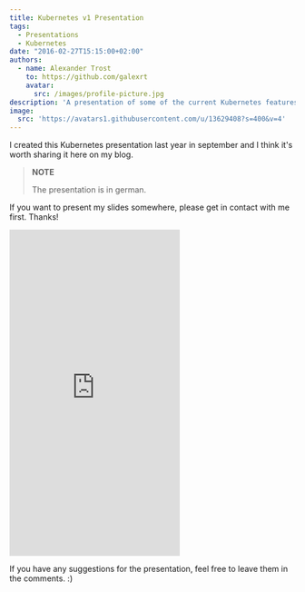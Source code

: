 ```yaml
---
title: Kubernetes v1 Presentation
tags:
  - Presentations
  - Kubernetes
date: "2016-02-27T15:15:00+02:00"
authors:
  - name: Alexander Trost
    to: https://github.com/galexrt
    avatar:
      src: /images/profile-picture.jpg
description: 'A presentation of some of the current Kubernetes features.'
image:
  src: 'https://avatars1.githubusercontent.com/u/13629408?s=400&v=4'
---
```


I created this Kubernetes presentation last year in september and I think it's worth sharing it here on my blog.

> **NOTE**
>
> The presentation is in german.

If you want to present my slides somewhere, please get in contact with me first. Thanks!
<iframe src="https://docs.google.com/presentation/d/1XHl6MlB0GE2rmoXbe5_603UFVkFF2S3ud6Uc0QI7fPo/embed?start=false&loop=true&delayms=5000" frameborder="0" height="575" allowfullscreen="true" mozallowfullscreen="true" webkitallowfullscreen="true"></iframe>

If you have any suggestions for the presentation, feel free to leave them in the comments. :)
